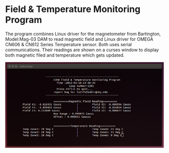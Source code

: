 Field & Temperature Monitoring Program
========================================

The program combines Linux driver for the magnetometer from Bartington, Model:Mag-03 DAM to read magnetic field and Linux driver for OMEGA CN606 & CN612 Series Temperature sensor. Both uses serial communications. Their readings are shown on a curses window to display both magnetic filed and temperature which gets updated.

![](https://raw.githubusercontent.com/latifkabir/n3He_Soft/master/ReadRS232/Mag&Temp/magTemp.png "Field & Temperature Display")
